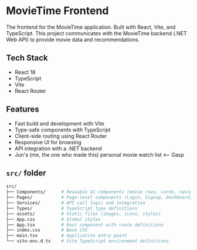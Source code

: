 # MovieTime Frontend

The frontend for the MovieTime application. Built with React, Vite, and TypeScript. This project communicates with the MovieTime backend (.NET Web API) to provide movie data and recommendations. 

## Tech Stack
- React 18
- TypeScript
- Vite
- React Router

## Features
- Fast build and development with Vite
- Type-safe components with TypeScript
- Client-side routing using React Router
- Responsive UI for browsing 
- API integration with a .NET backend
- Jun's (me, the one who made this) personal movie watch list <-- Gasp

## `src/` folder

```bash
src/
├── Components/      # Reusable UI components (movie rows, cards, navigation)
├── Pages/           # Page-level components (Login, Signup, Dashboard, etc.)
├── Services/        # API call logic and integration
├── Types/           # TypeScript type definitions
├── assets/          # Static files (images, icons, styles)
├── App.css          # Global styles
├── App.tsx          # Root component with route definitions
├── index.css        # Base CSS
├── main.tsx         # Application entry point
└── vite-env.d.ts    # Vite TypeScript environment definitions
```

